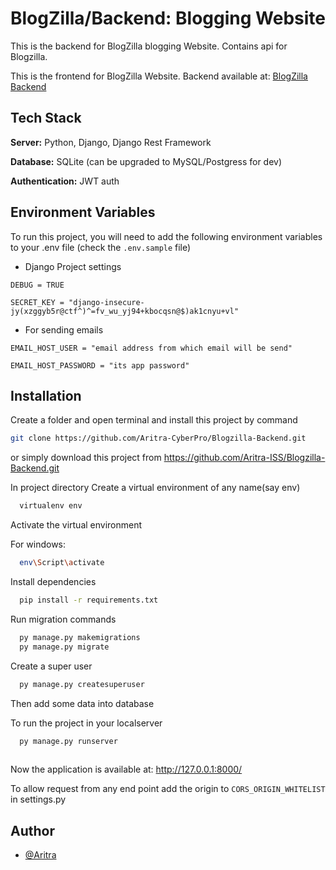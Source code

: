 
# BlogZilla/Backend: Blogging Website

This is the backend for BlogZilla blogging Website.
Contains api for Blogzilla.

This is the frontend for BlogZilla Website.
Backend available at: [BlogZilla Backend](https://github.com/Aritra-CyberPro/Blogzilla-Backend.git)


## Tech Stack

**Server:** Python, Django, Django Rest Framework

**Database:** SQLite (can be upgraded to MySQL/Postgress for dev)

**Authentication:** JWT auth



## Environment Variables

To run this project, you will need to add the following environment variables to your .env file (check the `.env.sample` file)

- Django Project settings

`DEBUG = TRUE`

`SECRET_KEY = "django-insecure-jy(xzggyb5r@ctf^)^=fv_wu_yj94+kbocqsn@$)ak1cnyu+vl"`

- For sending emails

`EMAIL_HOST_USER = "email address from which email will be send"`

`EMAIL_HOST_PASSWORD = "its app password"`



## Installation

Create a folder and open terminal and install this project by
command 
```bash
git clone https://github.com/Aritra-CyberPro/Blogzilla-Backend.git

```
or simply download this project from https://github.com/Aritra-ISS/Blogzilla-Backend.git

In project directory Create a virtual environment of any name(say env)

```bash
  virtualenv env

```
Activate the virtual environment

For windows:
```bash
  env\Script\activate

```
Install dependencies
```bash
  pip install -r requirements.txt

```
Run migration commands
```bash
  py manage.py makemigrations
  py manage.py migrate

```

Create a super user
```bash
  py manage.py createsuperuser

```
Then add some data into database


To run the project in your localserver
```bash
  py manage.py runserver
  
```

Now the application is available at: http://127.0.0.1:8000/


To allow request from any end point add the origin to `CORS_ORIGIN_WHITELIST` in settings.py


## Author

- [@Aritra](https://github.com/Aritra-CyberPro)
